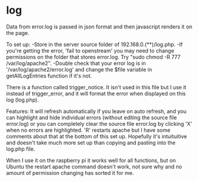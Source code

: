 # log

Data from error.log is passed in json format and then javascript renders it on the page.

To set up:
-Store in the server source folder of 192.168.0.(**)/log.php.
-If you're getting the error, 'fail to openstream' you may need to change permissions on the folder that stores error.log. Try "sudo chmod -R 777 /var/log/apache2".
-Double check that your error log is in '/var/log/apache2/error.log' and change the $file variable in getAllLogEntries function if it's not.

There is a function called trigger_notice. It isn't used in this file but I use it instead of trigger_error, and it will format the error when displayed on this log (log.php).

Features:
It will refresh automatically if you leave on auto refresh, and you can highlight and hide individual errors (without editing the source file error.log) or you can completely clear the source file error.log by clicking 'X' when no errors are highlighted. 'R' restarts apache but I have some comments about that at the bottom of this set up. Hopefully it's intuituitive and doesn't take much more set up than copying and pasting into the log.php file.

When I use it on the raspberry pi it works well for all functions, but on Ubuntu the restart apache command doesn't work, not sure why and no amount of permission changing has sorted it for me.
